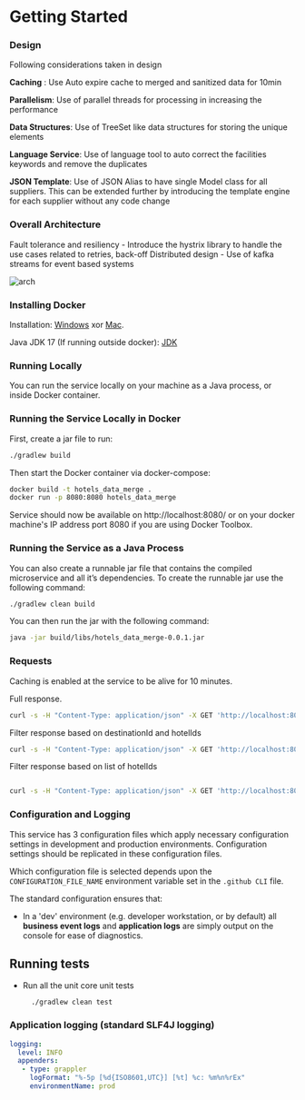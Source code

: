 # Getting Started

### Design

Following considerations taken in design 


<b>Caching</b> : Use Auto expire cache to merged and sanitized data for 10min

<b>Parallelism</b>: Use of parallel threads for processing in increasing the performance

<b>Data Structures</b>: Use of TreeSet like data structures for storing the unique elements

<b>Language Service</b>: Use of language tool to auto correct the facilities keywords and remove the duplicates

<b>JSON Template</b>: Use of JSON Alias to have single Model class for all suppliers. This can be extended further by introducing the template engine for each supplier without any code change 

### Overall Architecture

Fault tolerance and resiliency - Introduce the hystrix library to handle the use cases related to retries, back-off
Distributed design - Use of kafka streams for event based systems 

![arch](https://github.com/rajganna/hotels_catalogue/assets/92783921/a63cba8f-46b4-41eb-b1ea-99ff8aaa2f30)


### Installing Docker

Installation: [Windows](https://docs.docker.com/docker-for-windows/) xor [Mac](https://docs.docker.com/docker-for-mac/).

Java JDK 17 (If running outside docker): [JDK](https://docs.aws.amazon.com/corretto/latest/corretto-17-ug/downloads-list.html)

### Running Locally

You can run the service locally on your machine as a Java process, or inside Docker container.

### Running the Service Locally in Docker

First, create a jar file to run:

```bash
./gradlew build
```

Then start the Docker container via docker-compose:

```bash
docker build -t hotels_data_merge .   
docker run -p 8080:8080 hotels_data_merge 
```

Service should now be available on http://localhost:8080/ or on your docker machine's IP address port 8080 if you are using Docker Toolbox.

### Running the Service as a Java Process

You can also create a runnable jar file that contains the compiled microservice and all it’s dependencies. To create the runnable jar use the following command:

```bash
./gradlew clean build
```

You can then run the jar with the following command:

```bash
java -jar build/libs/hotels_data_merge-0.0.1.jar

```

### Requests

Caching is enabled at the service to be alive for 10 minutes.

Full response.
```bash
curl -s -H "Content-Type: application/json" -X GET 'http://localhost:8080/api/hotel/merge'

```

Filter response based on destinationId and hotelIds
```bash
curl -s -H "Content-Type: application/json" -X GET 'http://localhost:8080/api/hotel/merge?destinationId=5432&hotelIds=SjyX'

```

Filter response based on list of hotelIds
```bash

curl -s -H "Content-Type: application/json" -X GET 'http://localhost:8080/api/hotel/merge?destinationId=5432,123'

```


### Configuration and Logging

This service has 3 configuration files which apply necessary configuration settings in development and production environments. Configuration settings should be replicated in these configuration files.

Which configuration file is selected depends upon the `CONFIGURATION_FILE_NAME` environment variable set in the `.github CLI` file.

The standard configuration ensures that:

* In a 'dev' environment (e.g. developer workstation, or by default) all **business event logs** and **application logs** are simply output on the console for ease of diagnostics.

## Running tests
* Run all the unit core unit tests

        ./gradlew clean test


### Application logging (standard SLF4J logging)

```yaml
logging:
  level: INFO
  appenders:
   - type: grappler
     logFormat: "%-5p [%d{ISO8601,UTC}] [%t] %c: %m%n%rEx"
     environmentName: prod
